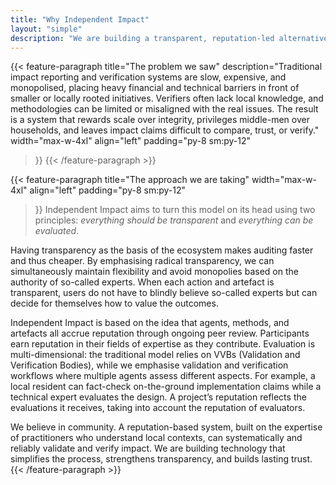 ```yaml
---
title: "Why Independent Impact"
layout: "simple"
description: "We are building a transparent, reputation-led alternative to opaque impact reporting."
---
```


{{< feature-paragraph
title="The problem we saw"
description="Traditional impact reporting and verification systems are slow, expensive, and monopolised, placing heavy financial and technical barriers in front of smaller or locally rooted initiatives. Verifiers often lack local knowledge, and methodologies can be limited or misaligned with the real issues. The result is a system that rewards scale over integrity, privileges middle-men over households, and leaves impact claims difficult to compare, trust, or verify."
width="max-w-4xl"
align="left"
padding="py-8 sm:py-12"
>}}
{{< /feature-paragraph >}}

{{< feature-paragraph
title="The approach we are taking"
width="max-w-4xl"
align="left"
padding="py-8 sm:py-12"
>}}
Independent Impact aims to turn this model on its head using two principles: *everything should be transparent* and *everything can be evaluated*.

Having transparency as the basis of the ecosystem makes auditing faster and thus cheaper. By emphasising radical transparency, we can simultaneously maintain flexibility and avoid monopolies based on the authority of so-called experts. When each action and artefact is transparent, users do not have to blindly believe so-called experts but can decide for themselves how to value the outcomes.

Independent Impact is based on the idea that agents, methods, and artefacts all accrue reputation through ongoing peer review. Participants earn reputation in their fields of expertise as they contribute. Evaluation is multi-dimensional: the traditional model relies on VVBs (Validation and Verification Bodies), while we emphasise validation and verification workflows where multiple agents assess different aspects. For example, a local resident can fact-check on-the-ground implementation claims while a technical expert evaluates the design. A project’s reputation reflects the evaluations it receives, taking into account the reputation of evaluators.

We believe in community. A reputation-based system, built on the expertise of practitioners who understand local contexts, can systematically and reliably validate and verify impact. We are building technology that simplifies the process, strengthens transparency, and builds lasting trust.
{{< /feature-paragraph >}}

